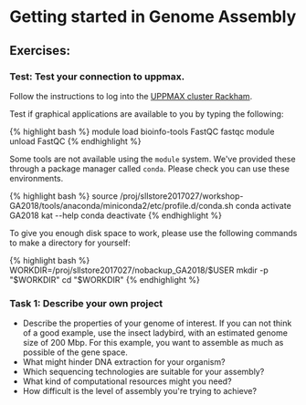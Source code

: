 # Getting started in Genome Assembly

## Exercises:

### Test: Test your connection to uppmax.

Follow the instructions to log into the [UPPMAX cluster Rackham](../uppmax_login.md).

Test if graphical applications are available to you by typing the following:

{% highlight bash %}
module load bioinfo-tools FastQC
fastqc
module unload FastQC
{% endhighlight %}

Some tools are not available using the `module` system. We've provided these through a package manager called
`conda`. Please check you can use these environments.

{% highlight bash %}
source /proj/sllstore2017027/workshop-GA2018/tools/anaconda/miniconda2/etc/profile.d/conda.sh
conda activate GA2018
kat --help
conda deactivate
{% endhighlight %}

To give you enough disk space to work, please use the following commands to make a directory for yourself:

{% highlight bash %}
WORKDIR=/proj/sllstore2017027/nobackup_GA2018/$USER
mkdir -p "$WORKDIR"
cd "$WORKDIR"
{% endhighlight %}

### Task 1: Describe your own project

* Describe the properties of your genome of interest. If you can not think of a good example, use the insect ladybird, with an estimated genome size of 200 Mbp. For this example, you want to assemble as much as possible of the gene space.
* What might hinder DNA extraction for your organism?
* Which sequencing technologies are suitable for your assembly?
* What kind of computational resources might you need?
* How difficult is the level of assembly you're trying to achieve?
